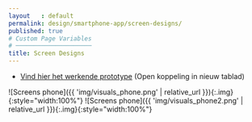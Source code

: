 ```yaml
---
layout   : default
permalink: design/smartphone-app/screen-designs/
published: true
# Custom Page Variables
# ─────────────────────
title: Screen Designs
---
```

- [Vind hier het werkende prototype](https://xd.adobe.com/view/87fc2762-a351-4e22-b609-1dd0647a421d) (Open koppeling in nieuw tablad)


![Screens phone]({{ 'img/visuals_phone.png' | relative_url }}){:.img}{:style="width:100%"}
![Screens phone]({{ 'img/visuals_phone2.png' | relative_url }}){:.img}{:style="width:100%"}
